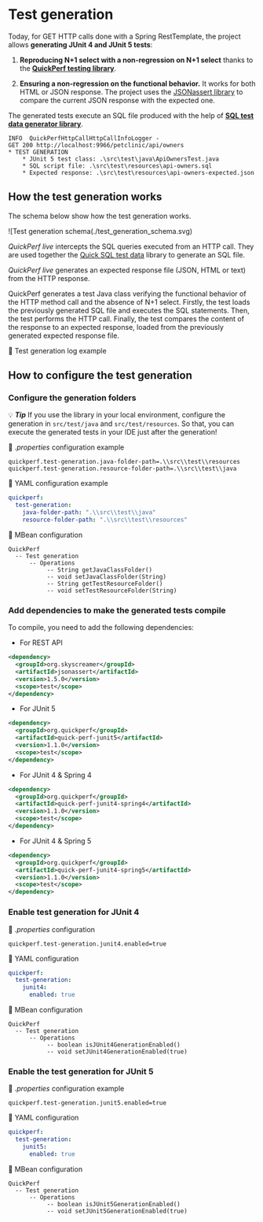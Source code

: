 # Test generation

Today, for GET HTTP calls done with a Spring RestTemplate, the project allows **generating JUnit 4 and JUnit 5 tests**:
1) **Reproducing N+1 select with a non-regression on N+1 select** thanks to the [**QuickPerf testing library**](https://github.com/quick-perf/quickperf).

2) **Ensuring a non-regression on the functional behavior.**
   It works for both  HTML or JSON response. The project uses the [JSONassert library](https://github.com/skyscreamer/JSONassert) to compare the current JSON response with the expected one.

The generated tests execute an SQL file produced with the help of [**SQL test data generator library**](https://github.com/quick-perf/sql-test-data-generator#sql-test-data-generator).

```
INFO  QuickPerfHttpCallHttpCallInfoLogger - 
GET 200 http://localhost:9966/petclinic/api/owners
* TEST GENERATION
	* JUnit 5 test class: .\src\test\java\ApiOwnersTest.java
	* SQL script file: .\src\test\resources\api-owners.sql
	* Expected response: .\src\test\resources\api-owners-expected.json
```

## How the test generation works


The schema below show how the test generation works.

![Test generation schema(./test_generation_schema.svg)


_QuickPerf live_ intercepts the SQL queries executed from an HTTP call. They are used together the [Quick SQL test data](https://github.com/quick-perf/quick-sql-test-data) library to generate an SQL file.

_QuickPerf live_ generates an expected response file (JSON, HTML or text) from the HTTP response.

QuickPerf generates a test Java class verifying the functional behavior of the HTTP method call and the absence of N+1 select. Firstly, the test loads the previously generated SQL file and executes the SQL statements. Then, the test performs the HTTP call. Finally, the test compares the content of the response to an expected response, loaded from the previously generated expected response file.

:mag_right: Test generation log example



## How to configure the test generation

### Configure the generation folders

💡 ***Tip*** If you use the library in your local environment, configure the generation in ```src/test/java``` and ```src/test/resources```. So that, you can execute the generated tests in your IDE just after the generation!

:wrench: _.properties_ configuration example
```properties
quickperf.test-generation.java-folder-path=.\\src\\test\\resources
quickperf.test-generation.resource-folder-path=.\\src\\test\\java
```

:wrench: YAML configuration example
```yaml
quickperf:
  test-generation:
    java-folder-path: ".\\src\\test\\java"
    resource-folder-path: ".\\src\\test\\resources"
```

:wrench: MBean configuration
```
QuickPerf
  -- Test generation
      -- Operations
           -- String getJavaClassFolder()
           -- void setJavaClassFolder(String)
           -- String getTestResourceFolder()
           -- void setTestResourceFolder(String)
```

### Add dependencies to make the generated tests compile

To compile, you need to add the following dependencies:
* For REST API
```xml
<dependency>
  <groupId>org.skyscreamer</groupId>
  <artifactId>jsonassert</artifactId>
  <version>1.5.0</version>
  <scope>test</scope>
</dependency>
```

* For JUnit 5
```xml
<dependency>
  <groupId>org.quickperf</groupId>
  <artifactId>quick-perf-junit5</artifactId>
  <version>1.1.0</version>
  <scope>test</scope>
</dependency>
```

* For JUnit 4 & Spring 4
```xml
<dependency>
  <groupId>org.quickperf</groupId>
  <artifactId>quick-perf-junit4-spring4</artifactId>
  <version>1.1.0</version>
  <scope>test</scope>
</dependency>
```
* For JUnit 4 & Spring 5
```xml
<dependency>
  <groupId>org.quickperf</groupId>
  <artifactId>quick-perf-junit4-spring5</artifactId>
  <version>1.1.0</version>
  <scope>test</scope>
</dependency>
```

### Enable test generation for JUnit 4

:wrench: _.properties_ configuration
```properties
quickperf.test-generation.junit4.enabled=true
```

:wrench: YAML configuration
```yaml
quickperf:
  test-generation:
    junit4:
      enabled: true
```

:wrench: MBean configuration
```
QuickPerf
  -- Test generation
      -- Operations
           -- boolean isJUnit4GenerationEnabled()
           -- void setJUnit4GenerationEnabled(true)
```

### Enable the test generation for JUnit 5

:wrench: _.properties_ configuration example
```properties
quickperf.test-generation.junit5.enabled=true
```

:wrench: YAML configuration
```yaml
quickperf:
  test-generation:
    junit5:
      enabled: true
```

:wrench: MBean configuration
```
QuickPerf
  -- Test generation
      -- Operations
           -- boolean isJUnit5GenerationEnabled()
           -- void setJUnit5GenerationEnabled(true)
```


